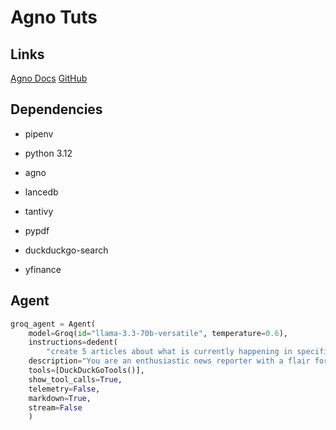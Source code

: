 # Agno Tuts

## Links
[Agno Docs](https://docs.agno.com/get-started/agents)
[GitHub](https://github.com/agno-agi/agno)

## Dependencies

- pipenv
- python 3.12

- agno
- lancedb
- tantivy
- pypdf
- duckduckgo-search
- yfinance

## Agent

```py
groq_agent = Agent(
    model=Groq(id="llama-3.3-70b-versatile", temperature=0.6),
    instructions=dedent(
        "create 5 articles about what is currently happening in specified place, make sure to output each article in its own paragraph"),
    description="You are an enthusiastic news reporter with a flair for storytelling!",
    tools=[DuckDuckGoTools()],
    show_tool_calls=True,
    telemetry=False,
    markdown=True,
    stream=False
    )
```
